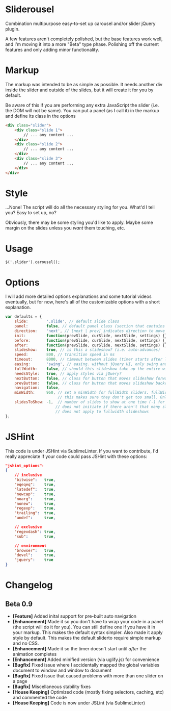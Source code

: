 Sliderousel
===========

Combination multipurpose easy-to-set up carousel and/or slider jQuery plugin.

A few features aren't completely polished, but the base features work well, and I'm moving it into a more "Beta" type phase. Polishing off the current features and only adding minor functionality.


Markup
======

The markup was intended to be as simple as possible. It needs another div inside the slider and outside of the slides, but it will create it for you by default. 

Be aware of this if you are performing any extra JavaScript the slider (i.e. the DOM will not be same). You can put a panel (as I call it) in the markup and define its class in the options

```html
<div class="slider">
    <div class="slide 1">
        // ... any content ...
    </div>
    <div class="slide 2">
        // ... any content ...
    </div>
    <div class="slide 3">
        // ... any content ...
    </div>
</div>
```


Style
=====

...None! The script will do all the necessary styling for you. What'd I tell you? Easy to set up, no?

Obviously, there may be some styling you'd like to apply. Maybe some margin on the slides unless you _want_ them touching, etc.


Usage
=====

```jQuery
$('.slider').carousel();
```


Options
=======

I will add more detailed options explanations and some tutorial videos eventually, but for now, here's all of the customizable options with a short explanation.

```javascript
var defaults = {
    slide:        '.slide', // default slide class
    panel:        false, // default panel class (section that contains all slides). builds one for you by default
    direction:    'next', // [next | prev] indicates direction to move slider if it auto-slides
    init:         function(prevSlide, curSlide, nextSlide, settings) {}, // before-init callback
    before:       function(prevSlide, curSlide, nextSlide, settings) {}, // before-slide callback
    after:        function(prevSlide, curSlide, nextSlide, settings) {}, // after-slide callback
    slideshow:    true, // is this a slideshow? (i.e. auto-advances)
    speed:        800, // transition speed in ms
    timeout:      8000, // timeout between slides (timer starts after last slide transition ends)
    easing:       'swing', // easing. without jQuery UI, only swing and linear are supported
    fullWidth:    false, // should this slideshow take up the entire width of the screen?
    needsStyle:   true, // apply styles via jQuery?
    nextButton:   false, // class for button that moves slideshow forward
    prevButton:   false, // class for button that moves slideshow backward
    navigation:   false,
    minWidth:     960, // set a minWidth for fullWidth sliders. fullWidth sliders can be responsive,
                       // this makes sure they don't get too small. Only is used is responsive is true
    slidesToShow: -1,  // number of slides to show at one time (-1 for as many as will fit).
                      // does not initiate if there aren't that many slides.
                      // does not apply to fullwidth slideshows
};
```


JSHint
======

This code is under JSHint via SublimeLinter. If you want to contribute, I'd really appreciate if your code could pass JSHint with these options:

```json
"jshint_options":
{
    // inclusive  
    "bitwise":   true,
    "eqeqeq":    true,
    "latedef":   true,
    "newcap":    true,
    "noarg":     true,
    "nonew":     true,
    "regexp":    true,
    "trailing":  true,
    "undef":     true,

    // exclusive
    "regexdash": true,
    "sub":       true,

    // environment
    "browser":   true,
    "devel":     true,
    "jquery":    true
}
```


Changelog
=========

Beta 0.9
--------
* __[Feature]__ Added inital support for pre-built auto navigation
* __[Enhancement]__ Made it so you don't have to wrap your code in a panel (the script will do it for you). You can still define one if you have it in your markup. This makes the default syntax simpler. Also made it apply style by default. This makes the default sliderto require simple markup and no CSS.
* __[Enhancement]__ Made it so the timer doesn't start until _after_ the animation completes
* __[Enhancement]__ Added minified version (via uglify.js) for convenience
* __[Bugfix]__ Fixed issue where I accidentally mapped the global variables document to window and window to document
* __[Bugfix]__ Fixed issue that caused problems with more than one slider on a page
* __[Bugfix]__ Miscellaneous stability fixes
* __[House Keeping]__ Optimized code (mostly fixing selectors, caching, etc) and commented the code
* __[House Keeping]__ Code is now under JSLint (via SublimeLinter)

